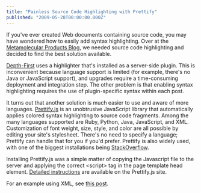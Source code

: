 ```yaml
---
title: "Painless Source Code Highlighting with Prettify"
published: "2009-05-28T00:00:00.000Z"
---
```


If you've ever created Web documents containing source code, you may have wondered how to easily add syntax highlighting. Over at the [Metamolecular Products Blog](http://products.metamolecular.com), we needed source code highlighting and decided to find the best solution available.

[Depth-First](http://depth-first.com) uses a highlighter that's installed as a server-side plugin. This is inconvenient because language support is limited (for example, there's no Java or JavaScript support), and upgrades require a time-consuming deployment and integration step. The other problem is that enabling syntax highlighting requires the use of plugin-specific syntax within each post.

It turns out that another solution is much easier to use and aware of more languages. [Prettify.js](http://code.google.com/p/google-code-prettify/) is an unobtrusive JavaScript library that automatically applies colored syntax highlighting to source code fragments. Among the many languages supported are Ruby, Python, Java, JavaScript, and XML. Customization of font weight, size, style, and color are all possible by editing your site's stylesheet. There's no need to specify a language; Prettify can handle that for you if you'd prefer. Prettify is also widely used, with one of the biggest installations being [StackOverflow](http://stackoverflow.com).

Installing Prettify.js was a simple matter of copying the Javascript file to the server and applying the correct &lt;script&gt; tag in the page template head element. [Detailed instructions](http://google-code-prettify.googlecode.com/svn/trunk/README.html) are available on the Prettify.js site.

For an example using XML, see [this post](http://products.metamolecular.com/2009/05/26/substructure-search-with-the-chemcaster-web-api).